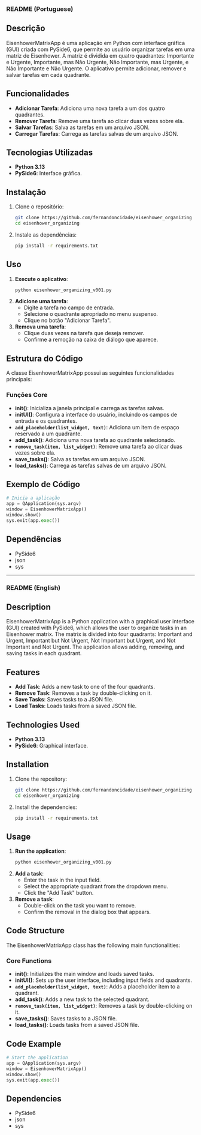 ### README (Portuguese)

## Descrição

EisenhowerMatrixApp é uma aplicação em Python com interface gráfica (GUI) criada com PySide6, que permite ao usuário organizar tarefas em uma matriz de Eisenhower. A matriz é dividida em quatro quadrantes: Importante e Urgente, Importante, mas Não Urgente, Não Importante, mas Urgente, e Não Importante e Não Urgente. O aplicativo permite adicionar, remover e salvar tarefas em cada quadrante.

## Funcionalidades
- **Adicionar Tarefa**: Adiciona uma nova tarefa a um dos quatro quadrantes.
- **Remover Tarefa**: Remove uma tarefa ao clicar duas vezes sobre ela.
- **Salvar Tarefas**: Salva as tarefas em um arquivo JSON.
- **Carregar Tarefas**: Carrega as tarefas salvas de um arquivo JSON.

## Tecnologias Utilizadas
- **Python 3.13**
- **PySide6**: Interface gráfica.

## Instalação
1. Clone o repositório:
    ```bash
    git clone https://github.com/fernandoncidade/eisenhower_organizing
    cd eisenhower_organizing
    ```
2. Instale as dependências:
    ```bash
    pip install -r requirements.txt
    ```

## Uso
1. **Execute o aplicativo**:
    ```bash
    python eisenhower_organizing_v001.py
    ```
2. **Adicione uma tarefa**:
    - Digite a tarefa no campo de entrada.
    - Selecione o quadrante apropriado no menu suspenso.
    - Clique no botão "Adicionar Tarefa".
3. **Remova uma tarefa**:
    - Clique duas vezes na tarefa que deseja remover.
    - Confirme a remoção na caixa de diálogo que aparece.

## Estrutura do Código
A classe EisenhowerMatrixApp possui as seguintes funcionalidades principais:

### Funções Core
- **__init__()**: Inicializa a janela principal e carrega as tarefas salvas.
- **initUI()**: Configura a interface do usuário, incluindo os campos de entrada e os quadrantes.
- **`add_placeholder(list_widget, text)`**: Adiciona um item de espaço reservado a um quadrante.
- **add_task()**: Adiciona uma nova tarefa ao quadrante selecionado.
- **`remove_task(item, list_widget)`**: Remove uma tarefa ao clicar duas vezes sobre ela.
- **save_tasks()**: Salva as tarefas em um arquivo JSON.
- **load_tasks()**: Carrega as tarefas salvas de um arquivo JSON.

## Exemplo de Código
```python
# Inicia a aplicação
app = QApplication(sys.argv)
window = EisenhowerMatrixApp()
window.show()
sys.exit(app.exec())
```

## Dependências
- PySide6
- json
- sys


____________________________________________________________________



### README (English)

## Description

EisenhowerMatrixApp is a Python application with a graphical user interface (GUI) created with PySide6, which allows the user to organize tasks in an Eisenhower matrix. The matrix is divided into four quadrants: Important and Urgent, Important but Not Urgent, Not Important but Urgent, and Not Important and Not Urgent. The application allows adding, removing, and saving tasks in each quadrant.

## Features
- **Add Task**: Adds a new task to one of the four quadrants.
- **Remove Task**: Removes a task by double-clicking on it.
- **Save Tasks**: Saves tasks to a JSON file.
- **Load Tasks**: Loads tasks from a saved JSON file.

## Technologies Used
- **Python 3.13**
- **PySide6**: Graphical interface.

## Installation
1. Clone the repository:
    ```bash
    git clone https://github.com/fernandoncidade/eisenhower_organizing
    cd eisenhower_organizing
    ```
2. Install the dependencies:
    ```bash
    pip install -r requirements.txt
    ```

## Usage
1. **Run the application**:
    ```bash
    python eisenhower_organizing_v001.py
    ```
2. **Add a task**:
    - Enter the task in the input field.
    - Select the appropriate quadrant from the dropdown menu.
    - Click the "Add Task" button.
3. **Remove a task**:
    - Double-click on the task you want to remove.
    - Confirm the removal in the dialog box that appears.

## Code Structure
The EisenhowerMatrixApp class has the following main functionalities:

### Core Functions
- **__init__()**: Initializes the main window and loads saved tasks.
- **initUI()**: Sets up the user interface, including input fields and quadrants.
- **`add_placeholder(list_widget, text)`**: Adds a placeholder item to a quadrant.
- **add_task()**: Adds a new task to the selected quadrant.
- **`remove_task(item, list_widget)`**: Removes a task by double-clicking on it.
- **save_tasks()**: Saves tasks to a JSON file.
- **load_tasks()**: Loads tasks from a saved JSON file.

## Code Example
```python
# Start the application
app = QApplication(sys.argv)
window = EisenhowerMatrixApp()
window.show()
sys.exit(app.exec())
```

## Dependencies
- PySide6
- json
- sys
